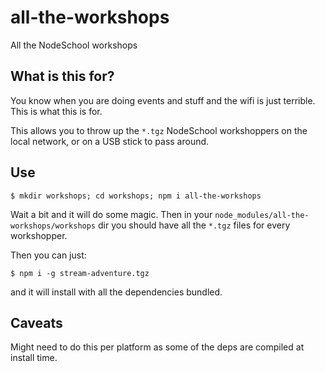 all-the-workshops
=================

All the NodeSchool workshops

## What is this for?

You know when you are doing events and stuff and the wifi is just terrible. This is what this is for.

This allows you to throw up the `*.tgz` NodeSchool workshoppers on the local network, or on a USB stick to pass around.

## Use

`$ mkdir workshops; cd workshops; npm i all-the-workshops`

Wait a bit and it will do some magic. Then in your `node_modules/all-the-workshops/workshops` dir you should have all the `*.tgz` files for every workshopper.

Then you can just:

`$ npm i -g stream-adventure.tgz`

and it will install with all the dependencies bundled.

## Caveats

Might need to do this per platform as some of the deps are compiled at install time.

